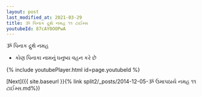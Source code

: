 ```yaml
---
layout: post
last_modified_at: 2021-03-29
title: ૐ પિનાક દ્રુથે નમહ ૧૧ ટાઈમ્સ
youtubeId: 87cAY0OOPwA
---
```

 
 
 ૐ પિનાક દ્રુથે નમહ  
 
 -  કોણ પિનાકા નામનું ધનુષ્ય વહન કરે છે 
 
  
 
  
 
 
 
 
 
 


{% include youtubePlayer.html id=page.youtubeId %}
 
[Next]({{ site.baseurl }}{% link  split2/_posts/2014-12-05-ૐ ઉમાપઠાયે નમહ ૧૧ ટાઈમ્સ.md%})
 
